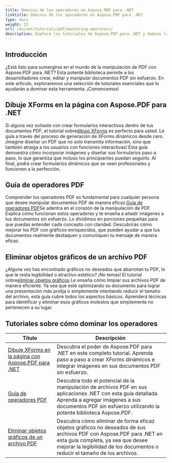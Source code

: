 ```yaml
---
title: Dominio de los operadores en Aspose.PDF para .NET
linktitle: Dominio de los operadores en Aspose.PDF para .NET
type: docs
weight: 23
url: /es/net/tutorials/pdf/mastering-operators/
description: Explore los tutoriales de Aspose.PDF para .NET y domine la manipulación de PDF con guías prácticas sobre XForms, operadores PDF y eliminación de objetos gráficos.
---
```

## Introducción

¿Está listo para sumergirse en el mundo de la manipulación de PDF con Aspose.PDF para .NET? Esta potente biblioteca permite a los desarrolladores crear, editar y manipular documentos PDF sin esfuerzo. En este artículo, exploraremos una selección de tutoriales esenciales que lo ayudarán a dominar esta herramienta. ¡Comencemos!

## Dibuje XForms en la página con Aspose.PDF para .NET
Si alguna vez soñaste con crear formularios interactivos dentro de tus documentos PDF, el tutorial sobre[dibujo XForms](./draw-xforms-on-page/) es perfecto para usted. Le guía a través del proceso de generación de XForms dinámicos desde cero. ¡Imagine diseñar un PDF que no solo transmita información, sino que también atraiga a los usuarios con funciones interactivas! Esta guía demuestra cómo incorporar imágenes y diseñar sus formularios paso a paso, lo que garantiza que incluso los principiantes puedan seguirlo. Al final, podrá crear formularios dinámicos que se vean profesionales y funcionen a la perfección.

## Guía de operadores PDF
 Comprender los operadores PDF es fundamental para cualquier persona que desee manipular documentos PDF de manera eficaz.[Guía de operadores PDF](./guide-to-pdf-operators/)Se adentra en el corazón de la manipulación de PDF. Explica cómo funcionan estos operadores y te enseña a añadir imágenes a tus documentos sin esfuerzo. Lo dividimos en porciones pequeñas para que puedas entender cada concepto con claridad. Descubrirás cómo mejorar los PDF con gráficos enriquecidos, que pueden ayudar a que tus documentos realmente destaquen y comuniquen tu mensaje de manera eficaz.

## Eliminar objetos gráficos de un archivo PDF
 ¿Alguna vez has encontrado gráficos no deseados que abarrotan tu PDF, lo que le resta legibilidad o atractivo estético? ¡No temas! El tutorial sobre[eliminar objetos gráficos](./remove-graphics-objects-from-pdf-file/) Le enseña cómo limpiar sus archivos PDF de manera eficiente. Ya sea que esté optimizando su documento para lograr una presentación más prolija o simplemente intentando reducir el tamaño del archivo, esta guía cubre todos los aspectos básicos. Aprenderá técnicas para identificar y eliminar esos gráficos molestos que simplemente no pertenecen a su lugar. 

## Tutoriales sobre cómo dominar los operadores
| Título | Descripción |
| --- | --- | 
| [Dibuje XForms en la página con Aspose.PDF para .NET](./draw-xforms-on-page/) | Descubra el poder de Aspose.PDF para .NET en este completo tutorial. Aprenda paso a paso a crear XForms dinámicos e integrar imágenes en sus documentos PDF sin esfuerzo. |  
| [Guía de operadores PDF](./guide-to-pdf-operators/) | Descubra todo el potencial de la manipulación de archivos PDF en sus aplicaciones .NET con esta guía detallada. Aprenda a agregar imágenes a sus documentos PDF sin esfuerzo utilizando la potente biblioteca Aspose.PDF. |  
| [Eliminar objetos gráficos de un archivo PDF](./remove-graphics-objects-from-pdf-file/) | Descubra cómo eliminar de forma eficaz objetos gráficos no deseados de sus archivos PDF con Aspose.PDF para .NET en esta guía completa, ya sea que desee mejorar la legibilidad de los documentos o reducir el tamaño de los archivos. |  